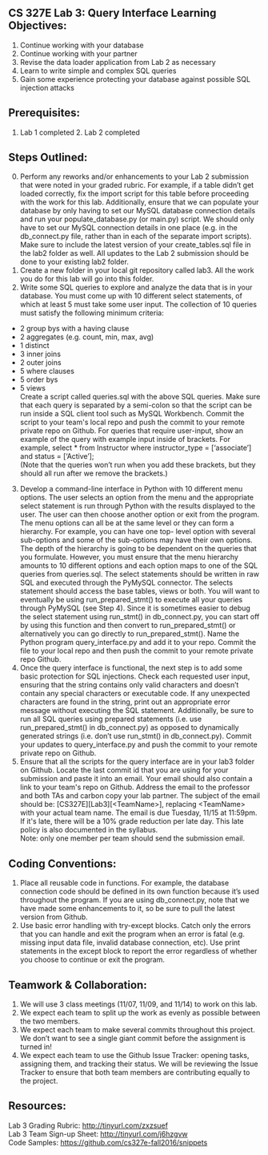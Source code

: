 ## CS 327E Lab 3: Query Interface Learning Objectives:
1. Continue working with your database
2. Continue working with your partner
3. Revise the data loader application from Lab 2 as necessary
4. Learn to write simple and complex SQL queries
5. Gain some experience protecting your database against possible SQL injection attacks

## Prerequisites:
1. Lab 1 completed 2. Lab 2 completed

## Steps Outlined:
0. Perform any reworks and/or enhancements to your Lab 2 submission that were noted in your graded rubric. For example, if a table didn’t get loaded correctly, fix the import
   script for this table before proceeding with the work for this lab. Additionally, ensure that we can populate your database by only having to set our MySQL database connection
details and run your populate_database.py (or main.py) script. We should only have to set our MySQL connection details in one place (e.g. in the db_connect.py file, rather than in
each of the separate import scripts). Make sure to include the latest version of your create_tables.sql file in the lab2 folder as well. All updates to the Lab 2 submission should
be done to your existing lab2 folder.
1. Create a new folder in your local git repository called lab3. All the work you do for this lab will go into this folder.
2. Write some SQL queries to explore and analyze the data that is in your database. You must come up with 10 different select statements, of which at least 5 must take some user
   input. The collection of 10 queries must satisfy the following minimum criteria:    
* 2 group bys with a having clause  
* 2 aggregates (e.g. count, min, max, avg)  
* 1 distinct  
* 3 inner joins  
* 2 outer joins  
* 5 where clauses  
* 5 order bys  
* 5 views   
Create a script called queries.sql with the above SQL queries. Make sure that each query is separated by a semi-colon so that the script can be run inside a SQL client
  tool such as MySQL Workbench. Commit the script to your team's local repo and push the commit to your remote private repo on Github. For queries that require user-input, show an
example of the query with example input inside of brackets. For example, select * from Instructor where instructor_type = [‘associate’] and status = [‘Active’];   
(Note that the queries won’t run when you add these brackets, but they should all run after we remove the brackets.)  

3. Develop a command-line interface in Python with 10 different menu options. The user selects an option from the menu and the appropriate select statement is run through Python
   with the results displayed to the user. The user can then choose another option or exit from the program. The menu options can all be at the same level or they can form a
hierarchy. For example, you can have one top- level option with several sub-options and some of the sub-options may have their own options. The depth of the hierarchy is going to
be dependent on the queries that you formulate. However, you must ensure that the menu hierarchy amounts to 10 different options and each option maps to one of the SQL queries from
queries.sql. The select statements should be written in raw SQL and executed through the PyMySQL connector. The selects statement should access the base tables, views or both. You
will want to eventually be using run_prepared_stmt() to execute all your queries through PyMySQL (see Step 4). Since it is sometimes easier to debug the select statement using
run_stmt() in db_connect.py, you can start off by using this function and then convert to run_prepared_stmt() or alternatively you can go directly to run_prepared_stmt(). Name the
Python program query_interface.py and add it to your repo. Commit the file to your local repo and then push the commit to your remote private repo Github. 
4. Once the query interface is functional, the next step is to add some basic protection for SQL injections. Check each requested user input, ensuring that the string contains only
   valid characters and doesn’t contain any special characters or executable code. If any unexpected characters are found in the string, print out an appropriate error message
without executing the SQL statement. Additionally, be sure to run all SQL queries using prepared statements (i.e. use run_prepared_stmt() in db_connect.py) as opposed to
dynamically generated strings (i.e. don’t use run_stmt() in db_connect.py). Commit your updates to query_interface.py and push the commit to your remote private repo on Github.
5. Ensure that all the scripts for the query interface are in your lab3 folder on Github. Locate the last commit id that you are using for your submission and paste it into an
   email. Your email should also contain a link to your team's repo on Github. Address the email to the professor and both TAs and carbon copy your lab partner. The subject of the
email should be: [CS327E][Lab3][\<TeamName\>], replacing \<TeamName\> with your actual team name. The email is due Tuesday, 11/15 at 11:59pm. If it's late, there will be a 10% grade
reduction per late day. This late policy is also documented in the syllabus.  
Note: only one member per team should send the submission email.

## Coding Conventions:
1. Place all reusable code in functions. For example, the database connection code should be defined in its own function because it’s used throughout the program. If you are using
   db_connect.py, note that we have made some enhancements to it, so be sure to pull the latest version from Github.
2. Use basic error handling with try-except blocks. Catch only the errors that you can handle and exit the program when an error is fatal (e.g. missing input data file, invalid
   database connection, etc). Use print statements in the except block to report the error regardless of whether you choose to continue or exit the program.

## Teamwork & Collaboration:
1. We will use 3 class meetings (11/07, 11/09, and 11/14) to work on this lab.
2. We expect each team to split up the work as evenly as possible between the two members.
3. We expect each team to make several commits throughout this project. We don’t want to see a single giant commit before the assignment is turned in!
4. We expect each team to use the Github Issue Tracker: opening tasks, assigning them, and tracking their status. We will be reviewing the Issue Tracker to ensure that both team
   members are contributing equally to the project.

## Resources:  
Lab 3 Grading Rubric:     http://tinyurl.com/zxzsuef  
Lab 3 Team Sign-up Sheet: http://tinyurl.com/j6hzgvw  
Code Samples:             https://github.com/cs327e-fall2016/snippets  
